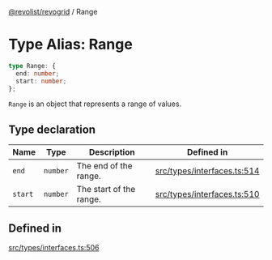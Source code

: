 [@revolist/revogrid](README.md) / Range

# Type Alias: Range

```ts
type Range: {
  end: number;
  start: number;
};
```

`Range` is an object that represents a range of values.

## Type declaration

| Name | Type | Description | Defined in |
| ------ | ------ | ------ | ------ |
| `end` | `number` | The end of the range. | [src/types/interfaces.ts:514](https://github.com/revolist/revogrid/blob/11c1e89888ac9588cc703e312811b4cdaf67f0fb/src/types/interfaces.ts#L514) |
| `start` | `number` | The start of the range. | [src/types/interfaces.ts:510](https://github.com/revolist/revogrid/blob/11c1e89888ac9588cc703e312811b4cdaf67f0fb/src/types/interfaces.ts#L510) |

## Defined in

[src/types/interfaces.ts:506](https://github.com/revolist/revogrid/blob/11c1e89888ac9588cc703e312811b4cdaf67f0fb/src/types/interfaces.ts#L506)
